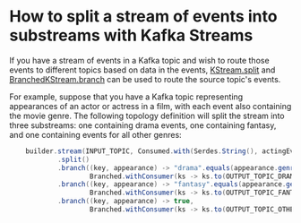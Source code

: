 <!-- title: How to split a stream of events into substreams with Kafka Streams -->
<!-- description: In this tutorial, learn how to split a stream of events into substreams with Kafka Streams, with step-by-step instructions and supporting code. -->

# How to split a stream of events into substreams with Kafka Streams

If you have a stream of events in a Kafka topic and wish to route those events to different topics based on data in the events, [KStream.split](https://kafka.apache.org/36/javadoc/org/apache/kafka/streams/kstream/KStream.html#split()) and [BranchedKStream.branch](https://kafka.apache.org/36/javadoc/org/apache/kafka/streams/kstream/KStream.html#split()) can be used to route the source topic's events.

For example, suppose that you have a Kafka topic representing appearances of an actor or actress in a film, with each event also containing the movie genre. The following topology definition will split the stream into three substreams: one containing drama events, one containing fantasy, and one containing events for all other genres:

``` java
    builder.stream(INPUT_TOPIC, Consumed.with(Serdes.String(), actingEventSerde))
            .split()
            .branch((key, appearance) -> "drama".equals(appearance.genre()),
                    Branched.withConsumer(ks -> ks.to(OUTPUT_TOPIC_DRAMA)))
            .branch((key, appearance) -> "fantasy".equals(appearance.genre()),
                    Branched.withConsumer(ks -> ks.to(OUTPUT_TOPIC_FANTASY)))
            .branch((key, appearance) -> true,
                    Branched.withConsumer(ks -> ks.to(OUTPUT_TOPIC_OTHER)));
```
